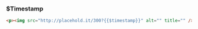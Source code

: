 

### $Timestamp
```html
<p><img src="http://placehold.it/300?{{$timestamp}}" alt="" title="" /></p>
```
